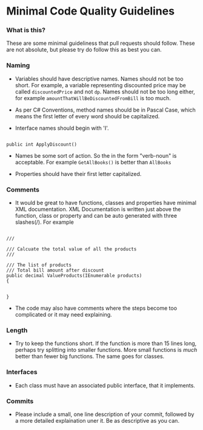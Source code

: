 # Minimal Code Quality Guidelines

### What is this?
These are some minimal guideliness that pull requests should follow. These are not absolute, but please try do follow this as best you can.

### Naming
* Variables should have descriptive names. Names should not be too short. For example, a variable representing discounted price may be called `discountedPrice` and not `dp`. Names should not be too long either, for example `amountThatWillBeDiscountedFromBill` is too much.

* As per C# Conventions, method names should be in Pascal Case, which means the first letter of every word should be capitalized.

* Interface names should begin with 'I'.

<code>
public int ApplyDiscount()
</code>

* Names be some sort of action. So the in the form "verb-noun" is acceptable. For example
`GetAllBooks()` is better than `AllBooks`

* Properties should have their first letter capitalized.

### Comments

* It would be great to have functions, classes and properties have minimal XML documentation. XML Documentation is written just above the function, class or property and can be auto generated with three slashes(/). For example

<code>
/// <summary>
/// Calcuate the total value of all the products
/// </summary>
/// <param name="products">The list of products</param>
/// <returns type="decimal">Total bill amount after discount</returns>
public decimal ValueProducts(IEnumerable<Product> products)
{

}
</code>

* The code may also have comments where the steps become too complicated or it may need explaining.

### Length

* Try to keep the functions short. If the function is more than 15 lines long, perhaps try splitting into smaller functions. More small functions is *much* better than fewer big functions. The same goes for classes.

### Interfaces

* Each class must have an associated public interface, that it implements. 

### Commits

* Please include a small, one line description of your commit, followed by a more detailed explaination uner it. Be as descriptive as you can.

